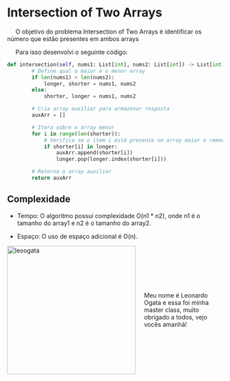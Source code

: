 # Intersection of Two Arrays

&nbsp;&nbsp;&nbsp;&nbsp; O objetivo do problema Intersection of Two Arrays é identificar os número que estão presentes em ambos arrays

&nbsp;&nbsp;&nbsp;&nbsp; Para isso desenvolvi o seguinte código: 

```python
def intersection(self, nums1: List[int], nums2: List[int]) -> List[int]:
        # Define qual o maior e o menor array
        if len(nums1) > len(nums2):
            longer, shorter = nums1, nums2
        else:
            shorter, longer = nums1, nums2

        # Cria array auxiliar para armazenar resposta
        auxArr = []

        # Itera sobre o array menor
        for i in range(len(shorter)): 
            # Verifica se o item i está presente no array maior e remove ele do array maior
            if shorter[i] in longer:
                auxArr.append(shorter[i])
                longer.pop(longer.index(shorter[i]))

        # Retorna o array auxiliar  
        return auxArr
```

## Complexidade
- Tempo: O algoritmo possui complexidade O(n1 * n2), onde n1 é o tamanho do array1 e n2 é o tamanho do array2.

- Espaço: O uso de espaço adicional é O(n).

<div style="display: flex; align-items: center; justify-content: center;">
    <img src="leoogata55.jpg" alt="leoogata" style="width: 300px; height: auto; margin-right: 20px;">
    <div>
        <p>Meu nome é Leonardo Ogata e essa foi minha master class, muito obrigado a todos, vejo vocês amanhã!</p>
    </div>
</div>
